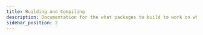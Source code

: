 ```yaml
---
title: Building and Compiling
description: Documentation for the what packages to build to work on what
sidebar_position: 2
---
```



